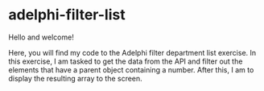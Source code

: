 # adelphi-filter-list

Hello and welcome!

Here, you will find my code to the Adelphi filter department list exercise. In this exercise, I am tasked to get the data from the API and filter out the elements that have a parent object containing a number. After this, I am to display the resulting array to the screen.
